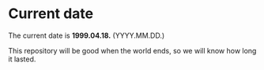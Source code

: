 # Current date

The current date is **1999.04.18.** (YYYY.MM.DD.)

This repository will be good when the world ends, so we will know how long it lasted.